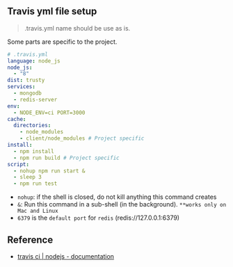
## Travis yml file setup

> .travis.yml name should be use as is.

Some parts are specific to the project.
```yml
# .travis.yml
language: node_js
node_js:
  - "8"
dist: trusty
services:
  - mongodb
  - redis-server
env:
  - NODE_ENV=ci PORT=3000
cache:
  directories:
    - node_modules
    - client/node_modules # Project specific
install:
  - npm install
  - npm run build # Project specific
script:
  - nohup npm run start &
  - sleep 3
  - npm run test 
```

- `nohup`: if the shell is closed, do not kill anything this command creates
- `&`: Run this command in a sub-shell (in the background). `**works only on Mac and Linux`
- `6379` is the `default port` for `redis` (redis://127.0.0.1:6379)

## Reference 
- [travis ci | nodejs - documentation](https://docs.travis-ci.com/user/languages/javascript-with-nodejs/)